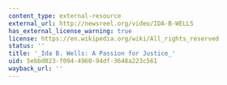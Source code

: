 ```yaml
---
content_type: external-resource
external_url: http://newsreel.org/video/IDA-B-WELLS
has_external_license_warning: true
license: https://en.wikipedia.org/wiki/All_rights_reserved
status: ''
title: '_Ida B. Wells: A Passion for Justice_'
uid: 5ebbd023-f094-4960-94df-3648a223c561
wayback_url: ''
---
```

